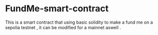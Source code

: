 # FundMe-smart-contract
This is a smart contract that using basic solidity to make a fund me on a sepolia testnet , it can be modified for a mainnet aswell .
